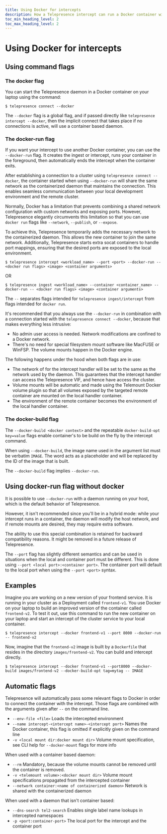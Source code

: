 ```yaml
---
title: Using Docker for intercepts
description: How a Telepresence intercept can run a Docker container with configured environment and volume mounts.
toc_min_heading_level: 2
toc_max_heading_level: 2
---
```


# Using Docker for intercepts

## Using command flags

### The docker flag
You can start the Telepresence daemon in a Docker container on your laptop using the command:

```console
$ telepresence connect --docker
```

The `--docker` flag is a global flag, and if passed directly like `telepresence intercept --docker`, then the implicit connect that takes place if no connections is active, will use a container based daemon.

### The docker-run flag

If you want your intercept to use another Docker container, you can use the `--docker-run` flag. It creates the ingest or intercept, runs your container in the foreground, then automatically ends the intercept when the container exits.

After establishing a connection to a cluster using `telepresence connect --docker`, the container started when using `--docker-run` will share
the same network as the containerized daemon that maintains the connection. This enables seamless communication between your local development
environment and the remote cluster.

Normally, Docker has a limitation that prevents combining a shared network configuration with custom networks and exposing ports. However,
Telepresence elegantly circumvents this limitation so that you can use `docker run` flags like `--network`, `--publish`, or `--expose`.

To achieve this, Telepresence temporarily adds the necessary network to the containerized daemon. This allows the new container to join the
same network. Additionally, Telepresence starts extra socat containers to handle port mappings, ensuring that the desired ports are exposed
to the local environment.

```console
$ telepresence intercept <workload_name> --port <port> --docker-run -- <docker run flags> <image> <container arguments>
```
OR
```console
$ telepresence ingest <workload_name> --container <container_name> --docker-run -- <docker run flags> <image> <container arguments>
```

The `--` separates flags intended for `telepresence ingest/intercept` from flags intended for `docker run`.

It's recommended that you always use the `--docker-run` in combination with a connection started with the `telepresence connect --docker`,
because that makes everything less intrusive:

- No admin user access is needed. Network modifications are confined to a Docker network.
- There's no need for special filesystem mount software like MacFUSE or WinFSP. The volume mounts happen in the Docker engine.

The following happens under the hood when both flags are in use:

- The network of for the intercept handler will be set to the same as the network used by the daemon. This guarantees that the
  intercept handler can access the Telepresence VIF, and hence have access the cluster.
- Volume mounts will be automatic and made using the Telemount Docker volume plugin so that all volumes exposed by the targeted
  remote container are mounted on the local handler container.
- The environment of the remote container becomes the environment of the local handler container.

### The docker-build flag

The `--docker-build <docker context>` and the repeatable `docker-build-opt key=value` flags enable container's to be build on the fly by the intercept command.

When using `--docker-build`, the image name used in the argument list must be verbatim `IMAGE`. The word acts as a placeholder and will be replaced by the ID of the image that is built.

The `--docker-build` flag implies `--docker-run`.

## Using docker-run flag without docker

It is possible to use `--docker-run` with a daemon running on your host, which is the default behavior of Telepresence. 

However, it isn't recommended since you'll be in a hybrid mode: while your intercept runs in a container, the daemon will modify the host network, and if remote mounts are desired, they may require extra software. 

The ability to use this special combination is retained for backward compatibility reasons. It might be removed in a future release of Telepresence.

The `--port` flag has slightly different semantics and can be used in situations when the local and container port must be different. This
is done using `--port <local port>:<container port>`. The container port will default to the local port when using the `--port <port>` syntax.

## Examples

Imagine you are working on a new version of your frontend service.  It is running in your cluster as a Deployment called `frontend-v1`. You use Docker on your laptop to build an improved version of the container called `frontend-v2`.  To test it out, use this command to run the new container on your laptop and start an intercept of the cluster service to your local container.

```console
$ telepresence intercept --docker frontend-v1 --port 8000 --docker-run -- frontend-v2
```

Now, imagine that the `frontend-v2` image is built by a `Dockerfile` that resides in the directory `images/frontend-v2`. You can build and intercept directly.

```console
$ telepresence intercept --docker frontend-v1 --port8000 --docker-build images/frontend-v2 --docker-build-opt tag=mytag -- IMAGE
```

## Automatic flags

Telepresence will automatically pass some relevant flags to Docker in order to connect the container with the intercept. Those flags are combined with the arguments given after `--` on the command line.

- `--env-file <file>` Loads the intercepted environment
- `--name intercept-<intercept name>-<intercept port>` Names the Docker container, this flag is omitted if explicitly given on the command line
- `-v <local mount dir:docker mount dir>` Volume mount specification, see CLI help for `--docker-mount` flags for more info

When used with a container based daemon:
- `--rm` Mandatory, because the volume mounts cannot be removed until the container is removed.
- `-v <telemount volume>:<docker mount dir>` Volume mount specifications propagated from the intercepted container
- `--network container:<name of containerized daemon>` Network is shared with the containerized daemon

When used with a daemon that isn't container based:
- `--dns-search tel2-search` Enables single label name lookups in intercepted namespaces
- `-p <port:container-port>` The local port for the intercept and the container port
